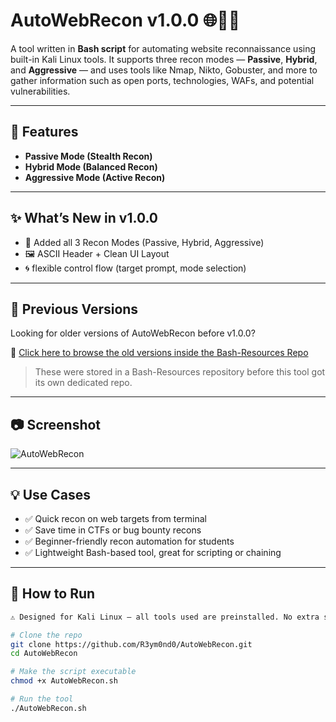 # AutoWebRecon v1.0.0 🌐🕵️‍♂️  

A tool written in **Bash script** for automating website reconnaissance using built-in Kali Linux tools. It supports three recon modes — **Passive**, **Hybrid**, and **Aggressive** — and uses tools like Nmap, Nikto, Gobuster, and more to gather information such as open ports, technologies, WAFs, and potential vulnerabilities.

---

## 🔧 Features

- **Passive Mode (Stealth Recon)**  
- **Hybrid Mode (Balanced Recon)**  
- **Aggressive Mode (Active Recon)**
  
---

## ✨ What’s New in v1.0.0

- 🧠 Added all 3 Recon Modes (Passive, Hybrid, Aggressive)
- 🖼️ ASCII Header + Clean UI Layout
- 🌀 flexible control flow (target prompt, mode selection)

---

## 📜 Previous Versions

Looking for older versions of AutoWebRecon before v1.0.0?

🔗 [Click here to browse the old versions inside the Bash-Resources Repo](https://github.com/R3ym0nd0/Bash-Resources/tree/main/AutoWebRecon)

> These were stored in a Bash-Resources repository before this tool got its own dedicated repo.

---

## 📷 Screenshot

![AutoWebRecon](https://github.com/user-attachments/assets/51c658e0-c18f-4dc2-aab8-58d6924d8fe9)

---

## 💡 Use Cases

- ✅ Quick recon on web targets from terminal
- ✅ Save time in CTFs or bug bounty recons  
- ✅ Beginner-friendly recon automation for students  
- ✅ Lightweight Bash-based tool, great for scripting or chaining

---

## 🔧 How to Run

```bash
⚠️ Designed for Kali Linux – all tools used are preinstalled. No extra setup needed.

# Clone the repo
git clone https://github.com/R3ym0nd0/AutoWebRecon.git
cd AutoWebRecon

# Make the script executable
chmod +x AutoWebRecon.sh

# Run the tool
./AutoWebRecon.sh

